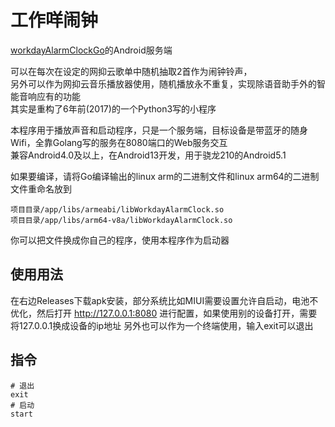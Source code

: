 # 工作咩闹钟
[workdayAlarmClockGo](https://github.com/zanjie1999/workdayAlarmClockGo)的Android服务端

可以在每次在设定的网抑云歌单中随机抽取2首作为闹钟铃声，  
另外可以作为网抑云音乐播放器使用，随机播放永不重复，实现除语音助手外的智能音响应有的功能  
其实是重构了6年前(2017)的一个Python3写的小程序

本程序用于播放声音和启动程序，只是一个服务端，目标设备是带蓝牙的随身Wifi，全靠Golang写的服务在8080端口的Web服务交互  
兼容Android4.0及以上，在Android13开发，用于骁龙210的Android5.1

如果要编译，请将Go编译输出的linux arm的二进制文件和linux arm64的二进制文件重命名放到
```
项目目录/app/libs/armeabi/libWorkdayAlarmClock.so
项目目录/app/libs/arm64-v8a/libWorkdayAlarmClock.so
```
你可以把文件换成你自己的程序，使用本程序作为启动器

## 使用用法
在右边Releases下载apk安装，部分系统比如MIUI需要设置允许自启动，电池不优化，然后打开 http://127.0.0.1:8080 进行配置，如果使用别的设备打开，需要将127.0.0.1换成设备的ip地址
另外也可以作为一个终端使用，输入exit可以退出

## 指令
```shell
# 退出
exit
# 启动
start
```